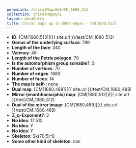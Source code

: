 ```yaml
--- 
 permalink: /chiralMaps6kE/CM_1680_513 
 collection: chiralMaps6kE
 layout: dataEntry
 title: Chiral maps up to 6000 edges - CM[1680;513]
---
```


- **ID**: [CM[1680;513]]({{ site.url }}/test/CM_1680_513)
- **Genus of the underlying surface**: 799
- **Length of the face**: 240
- **Valency**: 48
- **Length of the Petrie polygon**: 70
- **Is the automorphism group solvable?**: S
- **Number of vertices**: 70
- **Number of edges**: 1680
- **Number of faces**: 14
- **The map is self-**: none
- **Dual map**: [CM[1680;488]]({{ site.url }}/test/CM_1680_488)
- **Mirror (enantihomorphic) map**: [CM[1680;512]]({{ site.url }}/test/CM_1680_512)
- **Dual of the mirror image**: [CM[1680;489]]({{ site.url }}/test/CM_1680_489)
- **Z_q-Exponent?**: 2
- **No idea**:  17:512
- **No idea**: Y
- **No idea**: Y
- **Skeleton**: Sk(70;5)^8
- **Some other kind of skeleton**: nan
